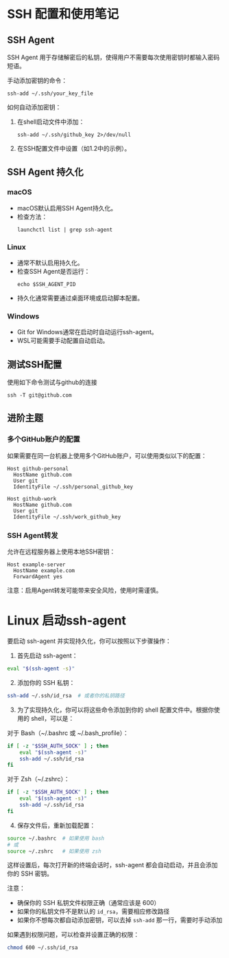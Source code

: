 # SSH 配置和使用笔记

## SSH Agent

SSH Agent 用于存储解密后的私钥，使得用户不需要每次使用密钥时都输入密码短语。

手动添加密钥的命令：
```
ssh-add ~/.ssh/your_key_file
```

如何自动添加密钥：

1. 在shell启动文件中添加：
   ```
   ssh-add ~/.ssh/github_key 2>/dev/null
   ```
2. 在SSH配置文件中设置（如1.2中的示例）。

## SSH Agent 持久化

### macOS
- macOS默认启用SSH Agent持久化。
- 检查方法：
  ```
  launchctl list | grep ssh-agent
  ```

### Linux
- 通常不默认启用持久化。
- 检查SSH Agent是否运行：
  ```
  echo $SSH_AGENT_PID
  ```
- 持久化通常需要通过桌面环境或启动脚本配置。

### Windows
- Git for Windows通常在启动时自动运行ssh-agent。
- WSL可能需要手动配置自动启动。

## 测试SSH配置

使用如下命令测试与github的连接

```
ssh -T git@github.com
```

## 进阶主题

### 多个GitHub账户的配置
如果需要在同一台机器上使用多个GitHub账户，可以使用类似以下的配置：
```
Host github-personal
  HostName github.com
  User git
  IdentityFile ~/.ssh/personal_github_key

Host github-work
  HostName github.com
  User git
  IdentityFile ~/.ssh/work_github_key
```

### SSH Agent转发
允许在远程服务器上使用本地SSH密钥：
```
Host example-server
  HostName example.com
  ForwardAgent yes
```

注意：启用Agent转发可能带来安全风险，使用时需谨慎。

# Linux 启动ssh-agent

要启动 ssh-agent 并实现持久化，你可以按照以下步骤操作：

1. 首先启动 ssh-agent：
```bash
eval "$(ssh-agent -s)"
```

2. 添加你的 SSH 私钥：
```bash
ssh-add ~/.ssh/id_rsa  # 或者你的私钥路径
```

3. 为了实现持久化，你可以将这些命令添加到你的 shell 配置文件中。根据你使用的 shell，可以是：

对于 Bash（~/.bashrc 或 ~/.bash_profile）：
```bash
if [ -z "$SSH_AUTH_SOCK" ] ; then
    eval "$(ssh-agent -s)"
    ssh-add ~/.ssh/id_rsa
fi
```

对于 Zsh（~/.zshrc）：
```bash
if [ -z "$SSH_AUTH_SOCK" ] ; then
    eval "$(ssh-agent -s)"
    ssh-add ~/.ssh/id_rsa
fi
```

4. 保存文件后，重新加载配置：
```bash
source ~/.bashrc  # 如果使用 bash
# 或
source ~/.zshrc   # 如果使用 zsh
```

这样设置后，每次打开新的终端会话时，ssh-agent 都会自动启动，并且会添加你的 SSH 密钥。

注意：
- 确保你的 SSH 私钥文件权限正确（通常应该是 600）
- 如果你的私钥文件不是默认的 `id_rsa`，需要相应修改路径
- 如果你不想每次都自动添加密钥，可以去掉 `ssh-add` 那一行，需要时手动添加

如果遇到权限问题，可以检查并设置正确的权限：
```bash
chmod 600 ~/.ssh/id_rsa
```
